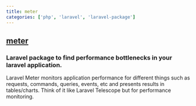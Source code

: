 ```yaml
---
title: meter
categories: ['php', 'laravel', 'laravel-package']
---
```

## [meter](https://github.com/sarfraznawaz2005/meter)

### Laravel package to find performance bottlenecks in your laravel application.


Laravel Meter monitors application performance for different things such as requests, commands, queries, events, etc and presents results in tables/charts. Think of it like Laravel Telescope but for performance monitoring. 
